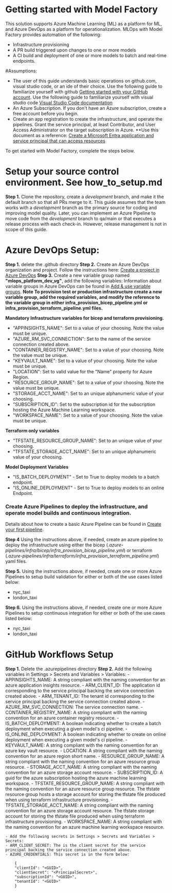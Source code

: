 # Getting started with Model Factory

This solution supports Azure Machine Learning (ML) as a platform for ML, and Azure DevOps as a platform for operationalization. MLOps with Model Factory provides automation of the following:

* Infrastructure provisioning
* A PR build triggered upon changes to one or more models
* A CI build and deployment of one or more models to batch and real-time endpoints.

#Assumptions: 
- The user of this guide understands basic operations on github.com, visual studio code, or an ide of their choice. Use the following guide to familiarize yourself with github [Getting started with your GitHub account](https://docs.github.com/en/get-started/onboarding/getting-started-with-your-github-account). Use the following guide to familiarize yourself with visual studio code [Visual Studio Code documentation](https://code.visualstudio.com/docs)
- An Azure Subscription. If you don't have an Azure subscription, create a free account before you begin.
- Create an app registration to create the infrastructure, and operate the pipelines.  Grant the service principal, at least Contributor, and User Access Administrator on the target subscription in Azure.
**Use this document as a reference: [Create a Microsoft Entra application and service principal that can access resources](https://learn.microsoft.com/en-us/entra/identity-platform/howto-create-service-principal-portal)

To get started with Model Factory, complete the steps below. 

# Setup your source control environment. See how_to_setup.md
**Step 1.** Clone the repository, create a *development* branch, and make it the default branch so that all PRs merge to it. This guide assumes that the team works with a *development* branch as the primary source for coding and improving model quality. Later, you can implement an Azure Pipeline to move code from the *development* branch to qa/main or that executes a release process with each check-in. However, release management is not in scope of this guide. 

# Azure DevOps Setup:
**Step 1.** delete the .github directory
**Step 2.** Create an Azure DevOps organization and project. Follow the instructions here: [Create a project in Azure DevOps](https://learn.microsoft.com/en-us/azure/devops/organizations/projects/create-project?view=azure-devops&tabs=browser) 
**Step 3.** Create a new variable group named **"mlops_platform_dev_vg"**, add the following variables: 
Information about variable groups in Azure DevOps can be found in [Add & use variable groups](https://learn.microsoft.com/en-us/azure/devops/pipelines/library/variable-groups?view=azure-devops&tabs=classic).
**Note To provision test or production infrastructure create a new variable group, add the required variables, and modify the reference to the variable group in either infra_provision_bicep_pipeline.yml or infra_provision_terraform_pipeline.yml files.**

**Mandatory Infrastructure variables for bicep and terraform provisioning.** 
  - "APPINSIGHTS_NAME": Set to a value of your choosing.  Note the value must be unique.
  - "AZURE_RM_SVC_CONNECTION":  Set to the name of the service connection created above. 
  - "CONTAINER_REGISTRY_NAME": Set to a value of your choosing.  Note the value must be unique.
  - "KEYVAULT_NAME": Set to a value of your choosing.  Note the value must be unique.
  - "LOCATION": Set to valid value for the "Name" property for Azure Region.
  - "RESOURCE_GROUP_NAME": Set to a value of your choosing.  Note the value must be unique.
  - "STORAGE_ACCT_NAME": Set to an unique alphanumeric value of your choosing.
  - "SUBSCRIPTION_ID": Set to the subscription id for the subscription hosting the Azure Machine Learning workspace.    
  - "WORKSPACE_NAME": Set to a value of your choosing.  Note the value must be unique.

**Terraform only variables** 
  - "TFSTATE_RESOURCE_GROUP_NAME": Set to an unique value of your choosing.
  - "TFSTATE_STORAGE_ACCT_NAME": Set to an unique alphanumeric value of your choosing.

**Model Deployment Variables**
  - "IS_BATCH_DEPLOYMENT" - Set to True to deploy models to a batch endpoint.
  - "IS_ONLINE_DEPLOYMENT" - Set to True to deploy models to an online Endpoint.

### Create Azure Pipelines to deploy the infrastructure, and operate model builds and continuous integration.
Details about how to create a basic Azure Pipeline can be found in [Create your first pipeline](https://learn.microsoft.com/en-us/azure/devops/pipelines/create-first-pipeline?view=azure-devops&tabs).

**Step 4** Using the instructions above, if needed, create an azure pipeline to deploy the infrastructure using either the bicep (*.azure-pipelines/infra/bicep/infra_provision_bicep_pipeline.yml*) or terraform (*.azure-pipelines/infra/terraform/infra_provision_terraform_pipeline.yml*) yaml files. 

**Step 5.** Using the instructions above, if needed, create one or more Azure Pipelines to setup build validation for either or both of the use cases listed below:
- nyc_taxi
- london_taxi

**Step 6.** Using the instructions above, if needed, create one or more Azure Pipelines to setup continuous integration for either or both of the use cases listed below:
- nyc_taxi
- london_taxi

# GitHub Workflows Setup
**Step 1.**  Delete the .azurepipelines directory
**Step 2.** Add the following variables in Settings > Secrets and Variables > Variables: 
    - APPINSIGHTS_NAME: A string compliant with the naming convention for an azure application insights resource.
    - ARM_CLIENT_ID: The application id corresponding to the service principal backing the service connection created above.
    - ARM_TENANT_ID: The tenant id corresponding to the service principal backing the service connection created above.
    - AZURE_RM_SVC_CONNECTION: The service connection name.
    - CONTAINER_REGISTRY_NAME: A string compliant with the naming convention for an azure container registry resource.
    - IS_BATCH_DEPLOYMENT: A boolean indicating whether to create a batch deployment when executing a given model's ci pipeline.
    - IS_ONLINE_DEPLOYMENT: A boolean indicating whether to create on online deployment when executing a given model's ci pipeline.
    - KEYVAULT_NAME: A string compliant with the naming convention for an azure key vault resource.
    - LOCATION: A string compliant with the naming convention for an azure region short name.
    - RESOURCE_GROUP_NAME: A string compliant with the naming convention for an azure resource group resource.
    - STORAGE_ACCT_NAME: A string compliant with the naming convention for an azure storage account resource.
    - SUBSCRIPTION_ID: A guid for the azure subscription hosting the azure machine learning workspace. 
    - TFSTATE_RESOURCE_GROUP_NAME: A string compliant with the naming convention for an azure resource group resource. The tfstate resource group hosts a storage account for storing the tfstate file produced when using terraform infrastructure provisioning.
    - TFSTATE_STORAGE_ACCT_NAME: A string compliant with the naming convention for an azure storage account resource. The tfstate storage account for storing the tfstate file produced when using terraform infrastructure provisioning.
    - WORKSPACE_NAME: A string compliant with the naming convention for an azure machine learning workspace resource. 

    - Add the following secrets in Settings > Secrets and Variables > Secrets:
    - ARM_CLIENT_SECRET: The is the client secret for the service principal backing the service connection created above.
    - AZURE_CREDENTIALS: This secret is in the form below:

        {
        "clientId": "<GUID>",
        "clientSecret": "<PrincipalSecret>",
        "subscriptionId": "<GUID>",
        "tenantId": "<GUID>"
        }
